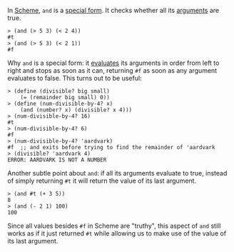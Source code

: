 In [Scheme](../scheme/), `and` is a [special form](wiki:special-form/). It checks whether all its [arguments](wiki:argument) are true. 

    > (and (> 5 3) (< 2 4))
    #t
    > (and (> 5 3) (< 2 1))
    #f

Why `and` is a special form: it [evaluates](wiki:expression) its arguments in order from left to right and stops as soon as it can, returning `#f` as soon as any argument evaluates to false. This turns out to be useful:

    > (define (divisible? big small)
        (= (remainder big small) 0))
    > (define (num-divisible-by-4? x)
        (and (number? x) (divisible? x 4)))
    > (num-divisible-by-4? 16)
    #t
    > (num-divisible-by-4? 6) 
    #f
    > (num-divisible-by-4? 'aardvark)
    #f  ;; and exits before trying to find the remainder of 'aardvark
    > (divisible? 'aardvark 4)
    ERROR: AARDVARK IS NOT A NUMBER

Another subtle point about `and`: if all its arguments evaluate to true, instead of simply returning `#t` it will return the value of its last argument.

    > (and #t (+ 3 5))
    8
    > (and (- 2 1) 100)
    100

Since all values besides `#f` in Scheme are "truthy", this aspect of `and` still works as if it just returned `#t` while allowing us to make use of the value of its last argument. 